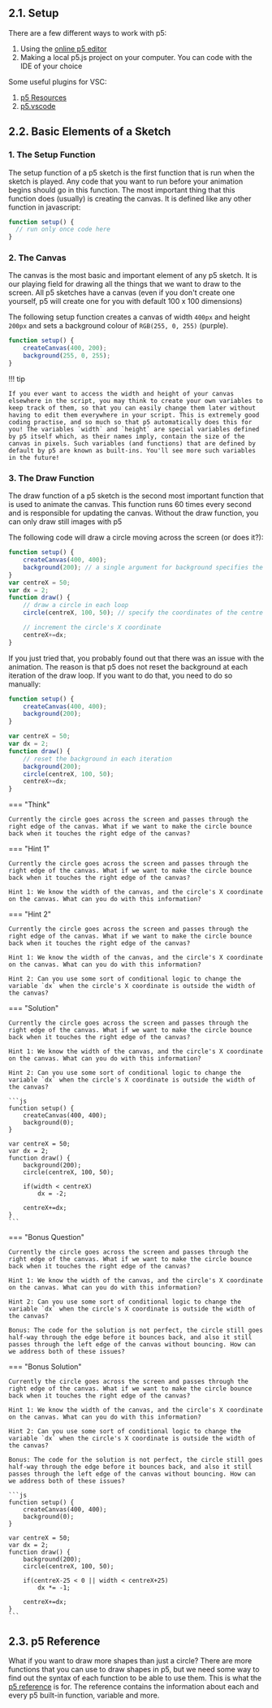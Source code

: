 ## 2.1. Setup

There are a few different ways to work with p5:

1. Using the [online p5 editor](https://editor.p5js.org/)
2. Making a local p5.js project on your computer. You can code with the IDE of your choice

Some useful plugins for VSC:

1. [p5 Resources](https://marketplace.visualstudio.com/items?itemName=zsakowitz.p5-resources)
2. [p5.vscode](https://marketplace.visualstudio.com/items?itemName=samplavigne.p5-vscode)

## 2.2. Basic Elements of a Sketch

### 1. The Setup Function

The setup function of a p5 sketch is the first function that is run when the sketch is played. Any code that you want to run before your animation begins should go in this function. The most important thing that this function does (usually) is creating the canvas. It is defined like any other function in javascript:

```js
function setup() {
  // run only once code here
}
```

### 2. The Canvas

The canvas is the most basic and important element of any p5 sketch. It is our playing field for drawing all the things that we want to draw to the screen. All p5 sketches have a canvas (even if you don't create one yourself, p5 will create one for you with default 100 x 100 dimensions)

The following setup function creates a canvas of width `400px` and height `200px` and sets a background colour of `RGB(255, 0, 255)` (purple).

```js
function setup() {
    createCanvas(400, 200);
    background(255, 0, 255);
}
```

!!! tip

    If you ever want to access the width and height of your canvas elsewhere in the script, you may think to create your own variables to keep track of them, so that you can easily change them later without having to edit them everywhere in your script. This is extremely good coding practise, and so much so that p5 automatically does this for you! The variables `width` and `height` are special variables defined by p5 itself which, as their names imply, contain the size of the canvas in pixels. Such variables (and functions) that are defined by default by p5 are known as built-ins. You'll see more such variables in the future!


### 3. The Draw Function

The draw function of a p5 sketch is the second most important function that is used to animate the canvas. This function runs 60 times every second and is responsible for updating the canvas. Without the draw function, you can only draw still images with p5

The following code will draw a circle moving across the screen (or does it?):

```js
function setup() {
    createCanvas(400, 400);
    background(200); // a single argument for background specifies the greyscale colour value
}
var centreX = 50;
var dx = 2;
function draw() {
    // draw a circle in each loop
    circle(centreX, 100, 50); // specify the coordinates of the centre of the circle and its radius

    // increment the circle's X coordinate
    centreX+=dx;
}
```

If you just tried that, you probably found out that there was an issue with the animation. The reason is that p5 does not reset the background at each iteration of the draw loop. If you want to do that, you need to do so manually:

```js
function setup() {
    createCanvas(400, 400);
    background(200);
}

var centreX = 50;
var dx = 2;
function draw() {
    // reset the background in each iteration
    background(200);
    circle(centreX, 100, 50);
    centreX+=dx;
}
```

=== "Think"

    Currently the circle goes across the screen and passes through the right edge of the canvas. What if we want to make the circle bounce back when it touches the right edge of the canvas?

=== "Hint 1"

    Currently the circle goes across the screen and passes through the right edge of the canvas. What if we want to make the circle bounce back when it touches the right edge of the canvas?
    
    Hint 1: We know the width of the canvas, and the circle's X coordinate on the canvas. What can you do with this information?

=== "Hint 2"

    Currently the circle goes across the screen and passes through the right edge of the canvas. What if we want to make the circle bounce back when it touches the right edge of the canvas?
    
    Hint 1: We know the width of the canvas, and the circle's X coordinate on the canvas. What can you do with this information?

    Hint 2: Can you use some sort of conditional logic to change the variable `dx` when the circle's X coordinate is outside the width of the canvas?

=== "Solution"

    Currently the circle goes across the screen and passes through the right edge of the canvas. What if we want to make the circle bounce back when it touches the right edge of the canvas?
    
    Hint 1: We know the width of the canvas, and the circle's X coordinate on the canvas. What can you do with this information?

    Hint 2: Can you use some sort of conditional logic to change the variable `dx` when the circle's X coordinate is outside the width of the canvas?
    
    ```js
    function setup() {
        createCanvas(400, 400);
        background(0);
    }

    var centreX = 50;
    var dx = 2;
    function draw() {
        background(200);
        circle(centreX, 100, 50);

        if(width < centreX)
            dx = -2;

        centreX+=dx;
    }
    ```

=== "Bonus Question"

    Currently the circle goes across the screen and passes through the right edge of the canvas. What if we want to make the circle bounce back when it touches the right edge of the canvas?
    
    Hint 1: We know the width of the canvas, and the circle's X coordinate on the canvas. What can you do with this information?

    Hint 2: Can you use some sort of conditional logic to change the variable `dx` when the circle's X coordinate is outside the width of the canvas?

    Bonus: The code for the solution is not perfect, the circle still goes half-way through the edge before it bounces back, and also it still passes through the left edge of the canvas without bouncing. How can we address both of these issues?

=== "Bonus Solution"

    Currently the circle goes across the screen and passes through the right edge of the canvas. What if we want to make the circle bounce back when it touches the right edge of the canvas?
    
    Hint 1: We know the width of the canvas, and the circle's X coordinate on the canvas. What can you do with this information?

    Hint 2: Can you use some sort of conditional logic to change the variable `dx` when the circle's X coordinate is outside the width of the canvas?

    Bonus: The code for the solution is not perfect, the circle still goes half-way through the edge before it bounces back, and also it still passes through the left edge of the canvas without bouncing. How can we address both of these issues?

    ```js
    function setup() {
        createCanvas(400, 400);
        background(0);
    }

    var centreX = 50;
    var dx = 2;
    function draw() {
        background(200);
        circle(centreX, 100, 50);

        if(centreX-25 < 0 || width < centreX+25)
            dx *= -1;

        centreX+=dx;
    }
    ```

## 2.3. p5 Reference

What if you want to draw more shapes than just a circle? There are more functions that you can use to draw shapes in p5, but we need some way to find out the syntax of each function to be able to use them. This is what the [p5 reference](https://p5js.org/reference/) is for. The reference contains the information about each and every p5 built-in function, variable and more.